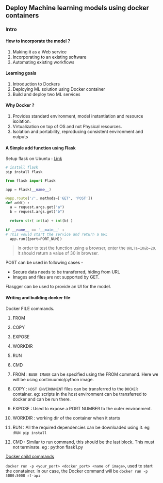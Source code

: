## Deploy Machine learning models using docker containers

###  Intro

#### How to incorporate the model ?
  1. Making it as a Web service
  2. Incorporating to an existing software
  3. Automating existing workflows
  
#### Learning goals
  1. Introduction to Dockers
  2. Deploying ML solution using Docker container
  3. Build and deploy two ML services
  
#### Why Docker ?
  1. Provides standard environment, model instantiation and resource isolation.
  2. Virtualization on top of OS and not Physical resources.
  3. Isolation and portability, reproducing consistent environment and outputs
  
#### A Simple add function using Flask

Setup flask on Ubuntu : [Link](http://hanzratech.in/2015/01/16/setting-up-flask-in-ubuntu-14-04-in-virtual-environment.html)

  ```python
  # install flask 
  pip install flask
  
  from flask import Flask
  
  app = Flask(__name__)
  
  @app.route('/', methods=['GET', 'POST'])
  def add() :
    a = request.args.get("a")    
    b = request.args.get("b")
    
    return str( int(a) + int(b) )
    
  if __name__ == '__main__' :
  # This would start the service and return a URL
    app.run([port=PORT_NUM])
  ```
  
  > In order to test the function using a browser, enter the `URL?a=10&b=20`. It should return a value of 30 in browser.
  
  POST can be used in following cases - 
  * Secure data needs to be transferred, hiding from URL
  * Images and files are not supported by GET.
  
  Flasgger can be used to provide an UI for the model.
  
#### Writing and building docker file
  Docker FILE commands. 
  1. FROM
  2. COPY 
  3. EXPOSE
  4. WORKDIR
  5. RUN
  6. CMD
  
  1. FROM : `BASE IMAGE` can be specified using the FROM command. Here we will be using continuumio/python image.
  2. COPY : `HOST ENVIRONMENT` files can be transferred to the `DOCKER` container. eg: scripts in the host environment can be transferred to docker and can be run there.
  3. EXPOSE : Used to expose a PORT NUMBER to the outer environment.
  4. WORKDIR : working dir of the container when it starts
  5. RUN : All the required dependencies can be downloaded using it. eg :`RUN pip install ` 
  6. CMD : Similar to run command, this should be the last block. This must not terminate. eg : python flask1.py

  [Docker child commands](https://docs.docker.com/engine/reference/commandline/docker/)
  
  `docker run -p <your_port> <docker_port> <name of image>`, used to start the conatainer. In our case, the Docker command will be `docker run -p 5000:5000 rf-api`

